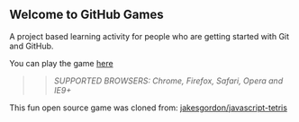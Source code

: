 ## Welcome to GitHub Games

A project based learning activity for people who are getting started with Git and GitHub.

You can play the game [here](https://2655328518.github.io/github-games/)

>> _*SUPPORTED BROWSERS*: Chrome, Firefox, Safari, Opera and IE9+_

This fun open source game was cloned from: [jakesgordon/javascript-tetris](https://github.com/jakesgordon/javascript-tetris)
